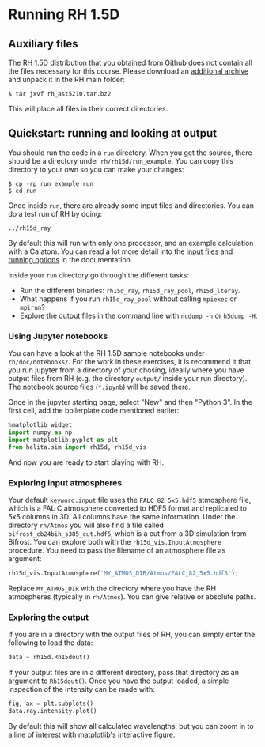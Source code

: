 # Running RH 1.5D

## Auxiliary files

The RH 1.5D distribution that you obtained from Github does not contain all the files necessary for this course. Please download an [additional archive](rh_ast5210.tar.bz2) and unpack it in the RH main folder:

```
$ tar jxvf rh_ast5210.tar.bz2
```

This will place all files in their correct directories.

## Quickstart: running and looking at output

You should run the code in a `run` directory. When you get the source, there should be a directory under `rh/rh15d/run_example`. You can copy this directory to your own so you can make your changes:

```
$ cp -rp run_example run
$ cd run
```

Once inside `run`, there are already some input files and directories. You can do a test run of RH by doing:

    ../rh15d_ray
    
By default this will run with only one processor, and an example calculation with a Ca atom. You can read a lot more detail into the [input files](https://rh15d.readthedocs.io/en/latest/input.html) and [running options](https://rh15d.readthedocs.io/en/latest/running.html) in the documentation.

Inside your `run` directory go through the different tasks:

* Run the different binaries: `rh15d_ray`, `rh15d_ray_pool`, `rh15d_lteray`. 
* What happens if you run `rh15d_ray_pool` without calling `mpiexec` or `mpirun`?
* Explore the output files in the command line with `ncdump -h` or `h5dump -H`.

### Using Jupyter notebooks

You can have a look at the RH 1.5D sample notebooks under ``rh/doc/notebooks/``. For the work in these exercises, it is recommend it that you run jupyter from a directory of your chosing, ideally where you have output files from RH (e.g. the directory ``output/`` inside your run directory). The notebook source files (``*.ipynb``) will be saved there.

Once in the jupyter starting page, select "New" and then "Python 3". In the first cell, add the boilerplate code mentioned earlier:


```python
%matplotlib widget
import numpy as np
import matplotlib.pyplot as plt
from helita.sim import rh15d, rh15d_vis
```

And now you are ready to start playing with RH.

### Exploring input atmospheres

Your default `keyword.input` file uses the `FALC_82_5x5.hdf5` atmosphere file, which is a FAL C atmosphere converted to HDF5 format and replicated to 5x5 columns in 3D. All columns have the same information. Under the directory `rh/Atmos` you will also find a file called `bifrost_cb24bih_s385_cut.hdf5`, which is a cut from a 3D simulation from Bifrost. You can explore both with the `rh15d_vis.InputAtmosphere` procedure. You need to pass the filename of an atmosphere file as argument:


```python
rh15d_vis.InputAtmosphere('MY_ATMOS_DIR/Atmos/FALC_82_5x5.hdf5');
```

Replace ``MY_ATMOS_DIR`` with the directory where you have the RH atmospheres (typically in ``rh/Atmos``). You can give relative or absolute paths.

### Exploring the output

If you are in a directory with the output files of RH, you can simply enter the following to load the data:


```python
data = rh15d.Rh15dout()
```

If your output files are in a different directory, pass that directory as an argument to ``Rh15dout()``. Once you have the output loaded, a simple inspection of the intensity can be made with:


```python
fig, ax = plt.subplots()
data.ray.intensity.plot()
```

By default this will show all calculated wavelengths, but you can zoom in to a line of interest with matplotlib's interactive figure.
